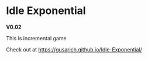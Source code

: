 # Idle Exponential


**V0.02**

This is incremental game

Check out at https://gusarich.github.io/Idle-Exponential/
